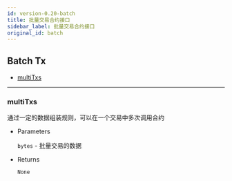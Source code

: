 ```yaml
---
id: version-0.20-batch
title: 批量交易合约接口
sidebar_label: 批量交易合约接口
original_id: batch
---
```


<h2 class="hover-list">Batch Tx</h2>

* [multiTxs](#multiTxs)

***

### multiTxs

通过一定的数据组装规则，可以在一个交易中多次调用合约

* Parameters

    `bytes` - 批量交易的数据

* Returns

    `None`

